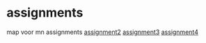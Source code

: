 # assignments
map voor mn assignments 
[assignment2](https://github.com/EmmekePleging/assignments/blob/master/assignment2-2.ipynb)
[assignment3](https://github.com/EmmekePleging/assignments/blob/master/assignment3-1.ipynb)
[assignment4](https://github.com/EmmekePleging/assignments/blob/master/assignment4-2.ipynb)
